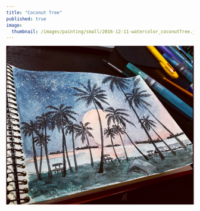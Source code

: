```yaml
---
title: "Coconut Tree"
published: true
image: 
  thumbnail: /images/painting/small/2016-12-11-watercolor_coconutTree.jpg
---
```

<img src="/images/painting/2016-12-11-watercolor_coconutTree.jpg">

